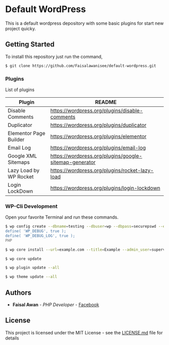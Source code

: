 # Default WordPress

This is a default wordpress depository with some basic plugins for start new project quicky.

## Getting Started

To install this repository just run the command,

```sh
$ git clone https://github.com/Faisalawanisee/default-wordpress.git
```

### Plugins

List of plugins

| Plugin | README |
| ------ | ------ |
| Disable Comments | https://wordpress.org/plugins/disable-comments |
| Duplicator | https://wordpress.org/plugins/duplicator |
| Elementor Page Builder | https://wordpress.org/plugins/elementor |
| Email Log | https://wordpress.org/plugins/email-log |
| Google XML Sitemaps | https://wordpress.org/plugins/google-sitemap-generator |
| Lazy Load by WP Rocket | https://wordpress.org/plugins/rocket-lazy-load |
| Login LockDown | https://wordpress.org/plugins/login-lockdown |


### WP-Cli Development

Open your favorite Terminal and run these commands.

```sh
$ wp config create --dbname=testing --dbuser=wp --dbpass=securepswd --extra-php <<PHP
define( 'WP_DEBUG', true );
define( 'WP_DEBUG_LOG', true );
PHP
```

```sh
$ wp core install --url=example.com --title=Example --admin_user=supervisor --admin_password=strongpassword --admin_email=info@example.com
```

```sh
$ wp core update
```

```sh
$ wp plugin update --all
```

```sh
$ wp theme update --all
```

## Authors

* **Faisal Awan** - *PHP Developer* - [Facebook](https://www.facebook.com/faisalawan.iw)

## License

This project is licensed under the MIT License - see the [LICENSE.md](LICENSE.md) file for details
